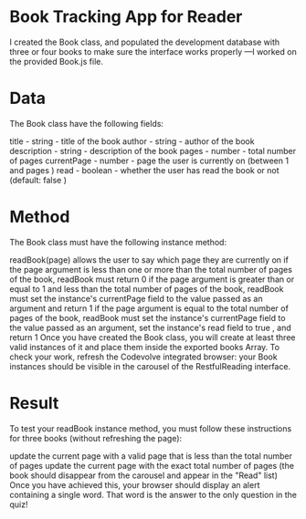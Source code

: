 # Book Tracking App for Reader

I created the  Book  class, and  populated the development database with three or four books to make sure the interface works properly —I worked on the provided  Book.js  file.

# Data
The  Book  class have the following fields:

title  -  string  - title of the book
author  -  string  - author of the book
description  -  string  - description of the book
pages  -  number  - total number of pages
currentPage  -  number  - page the user is currently on (between 1 and  pages  )
read  -  boolean  - whether the user has read the book or not (default:  false  )

# Method
The  Book  class must  have the following instance method:

readBook(page)
allows the user to say which page they are currently on
if the  page  argument is less than one or more than the total number of pages of the book,  readBook  must return  0
if the  page  argument is greater than or equal to 1 and less than the total number of pages of the book,  readBook  must set the instance's  currentPage  field to the value passed as an argument and return  1
if the  page  argument is equal to the total number of pages of the book,  readBook  must set the instance's  currentPage  field to the value passed as an argument, set the instance's  read  field to  true  , and return  1
Once you have created the  Book  class, you will create at least three valid instances of it and place them inside the exported  books  Array. To check your work, refresh the Codevolve integrated browser: your  Book  instances should be visible in the carousel of the RestfulReading interface.

# Result
To test your  readBook  instance method, you must follow these instructions for three books (without refreshing the page):

update the current page with a valid page that is less than the total number of pages
update the current page with the exact total number of pages (the book should disappear from the carousel and appear in the "Read" list)
Once you have achieved this, your browser should display an alert containing a single word. That word is the answer to the only question in the quiz!